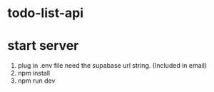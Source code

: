 # todo-list-api

# start server
1. plug in .env file need the supabase url string. (Included in email)
2. npm install
3. npm run dev